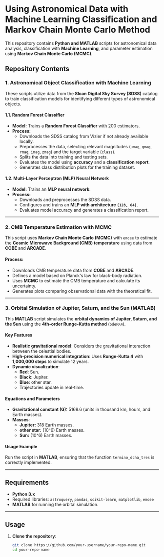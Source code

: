 # **Using Astronomical Data with Machine Learning Classification and Markov Chain Monte Carlo Method**

This repository contains **Python and MATLAB** scripts for astronomical data analysis, classification with **Machine Learning**, and parameter estimation using **Markov Chain Monte Carlo (MCMC)**.

## **Repository Contents**

### **1. Astronomical Object Classification with Machine Learning**
These scripts utilize data from the **Sloan Digital Sky Survey (SDSS)** catalog to train classification models for identifying different types of astronomical objects.

#### **1.1. Random Forest Classifier**
- **Model:** Trains a **Random Forest Classifier** with 200 estimators.
- **Process:**
  - Downloads the SDSS catalog from Vizier if not already available locally.
  - Preprocesses the data, selecting relevant magnitudes (`umag`, `gmag`, `rmag`, `imag`, `zmag`) and the target variable (`class`).
  - Splits the data into training and testing sets.
  - Evaluates the model using **accuracy** and a **classification report**.
  - Generates class distribution plots for the training dataset.

#### **1.2. Multi-Layer Perceptron (MLP) Neural Network**
- **Model:** Trains an **MLP neural network**.
- **Process:**
  - Downloads and preprocesses the SDSS data.
  - Configures and trains an **MLP with architecture `(128, 64)`**.
  - Evaluates model accuracy and generates a classification report.

---

### **2. CMB Temperature Estimation with MCMC**
This script uses **Markov Chain Monte Carlo (MCMC)** with `emcee` to estimate the **Cosmic Microwave Background (CMB) temperature** using data from **COBE** and **ARCADE**.

#### **Process:**
- Downloads CMB temperature data from **COBE** and **ARCADE**.
- Defines a model based on Planck's law for black-body radiation.
- Uses **MCMC** to estimate the CMB temperature and calculate its uncertainty.
- Generates plots comparing observational data with the theoretical fit.

---

### **3. Orbital Simulation of Jupiter, Saturn, and the Sun (MATLAB)**
This **MATLAB** script simulates the **orbital dynamics of Jupiter, Saturn, and the Sun** using the **4th-order Runge-Kutta method** (`odeRK4`).

#### **Key Features**
- **Realistic gravitational model**: Considers the gravitational interaction between the celestial bodies.
- **High-precision numerical integration**: Uses **Runge-Kutta 4** with **1,000,000 steps** to simulate 12 years.
- **Dynamic visualization**:
  - **Red**: Sun.
  - **Black**: Jupiter.
  - **Blue**: other star.
  - Trajectories update in real-time.

#### **Equations and Parameters**
- **Gravitational constant (G):** 5168.6 (units in thousand km, hours, and Earth masses).
- **Masses**:
  - **Jupiter:** 318 Earth masses.
  - **other star:** \(10^6\) Earth masses.
  - **Sun:** \(10^6\) Earth masses.

#### **Usage Example**
Run the script in **MATLAB**, ensuring that the function `termino_dcha_tres` is correctly implemented.

---

## **Requirements**
- **Python 3.x**
- Required libraries: `astroquery`, `pandas`, `scikit-learn`, `matplotlib`, `emcee`
- **MATLAB** for running the orbital simulation.

---

## **Usage**
1. **Clone the repository**:
   ```bash
   git clone https://github.com/your-username/your-repo-name.git
   cd your-repo-name
